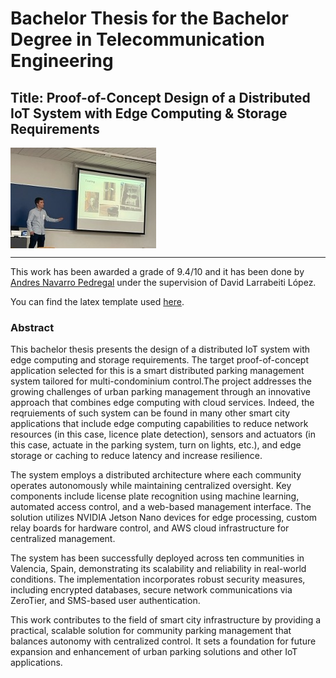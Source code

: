 # Bachelor Thesis for the Bachelor Degree in Telecommunication Engineering

## Title: Proof-of-Concept Design of a Distributed IoT System with Edge Computing \& Storage Requirements

<img align="center" src="./figures/andres_navarro_pedregal_presenting.jpg" alt="Andres Navarro Pedregal defending the Thesis">

---

This work has been awarded a grade of 9.4/10 and it has been done by [Andres Navarro Pedregal](https://www.linkedin.com/in/andresnav) under the supervision of David Larrabeiti López.

You can find the latex template used [here](https://github.com/andres-nav/templates/blob/main/thesis_uc3m.sty).

### Abstract

This bachelor thesis presents the design of a distributed IoT system with edge computing and storage requirements. The target proof-of-concept application selected for this is a smart distributed parking management system tailored for multi-condominium control.The project addresses the growing challenges of urban parking management through an innovative approach that combines edge computing with cloud services. Indeed, the reqruiements of such system can be found in many other smart city applications that include edge computing capabilities to reduce network resources (in this case, licence plate detection), sensors and actuators (in this case, actuate in the parking system, turn on lights, etc.), and edge storage or caching to reduce latency and increase resilience.

The system employs a distributed architecture where each community operates autonomously while maintaining centralized oversight. Key components include license plate recognition using machine learning, automated access control, and a web-based management interface. The solution utilizes NVIDIA Jetson Nano devices for edge processing, custom relay boards for hardware control, and AWS cloud infrastructure for centralized management.

The system has been successfully deployed across ten communities in Valencia, Spain, demonstrating its scalability and reliability in real-world conditions. The implementation incorporates robust security measures, including encrypted databases, secure network communications via ZeroTier, and SMS-based user authentication.

This work contributes to the field of smart city infrastructure by providing a practical, scalable solution for community parking management that balances autonomy with centralized control. It sets a foundation for future expansion and enhancement of urban parking solutions and other IoT applications.
